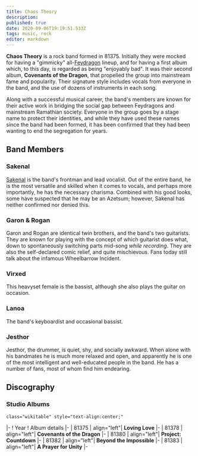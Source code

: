 ```yaml
---
title: Chaos Theory
description: 
published: true
date: 2020-09-06T19:19:51.533Z
tags: music, rock
editor: markdown
---
```


**Chaos Theory** is a rock band formed in 81375. Initially they were mocked for having a "gimmicky" all-[Feydragon](/species/feydragon "wikilink") lineup, and for having a first album which, to this day, is regarded as being "enjoyably bad". It was their second album, **Covenants of the Dragon**, that propelled the group into mainstream fame and popularity. Their signature style includes vocals from everyone in the band, and the use of dozens of instruments in each song.

Along with a successful musical career, the band's members are known for their active work in bridging the social gap between Feydragons and mainstream Ramathian society. Everyone in the group goes by a stage name to protect their identities, and while they have used these names since the band had been formed, it has been confirmed that they had been wanting to end the segregation for years.

Band Members
------------

### Sakenal

[Sakenal](/pop-culture-figures/sakenal "wikilink") is the band's frontman and lead vocalist. Out of the entire band, he is the most versatile and skilled when it comes to vocals, and perhaps more importantly, he has the necessary charisma. Combined with his good looks, some have suspected that he may be an Azetsum; however, Sakenal has neither confirmed nor denied this.

### Garon & Rogan

Garon and Rogan are identical twin brothers, and the band's two guitarists. They are known for playing with the concept of which guitarist does what, down to spontaneously switching parts mid-song *while recording*. They are also the self-declared comic relief, and quite mischievous. Fans today still talk about the infamous Wheelbarrow Incident.

### Virxed

This heavyset female is the bassist, although she also plays the guitar on occasion.

### Lanoa

The band's keyboardist and occasional bassist.

### Jesthor

Jesthor, the drummer, is quiet, shy, and socially awkward. When alone with his bandmates he is much more relaxed and open, and apparently he is one of the most intelligent and well-educated people in the band. He has a number of fans, most of whom find him endearing.

Discography
-----------

### Studio Albums

`class="wikitable" style="text-align:center;"`

|- ! Year ! Album details |- | 81375 | align="left"| **Loving Love** |- | 81378 | align="left"| **Covenants of the Dragon** |- | 81380 | align="left"| **Project: Countdown** |- | 81382 | align="left"| **Beyond the Impossible** |- | 81383 | align="left"| **A Prayer for Unity** |-
